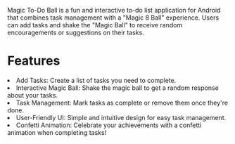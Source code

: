 Magic To-Do Ball is a fun and interactive to-do list application for Android that combines task management with a "Magic 8 Ball" experience. Users can add tasks and shake the "Magic Ball" to receive random encouragements or suggestions on their tasks.

<h1>Features</h1>
<li>Add Tasks: Create a list of tasks you need to complete.</li>
<li>Interactive Magic Ball: Shake the magic ball to get a random response about your tasks.</li>
<li>Task Management: Mark tasks as complete or remove them once they're done.</li>
<li>User-Friendly UI: Simple and intuitive design for easy task management.</li>
<li>Confetti Animation: Celebrate your achievements with a confetti animation when completing tasks!</li>

